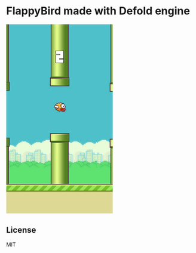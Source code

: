 # FlappyBird made with Defold engine

<img src="https://github.com/doorbash/flappy-bird/blob/master/screenshot.png?raw=true" />

## License

MIT